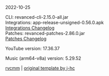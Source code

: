2022-10-25
  
CLI: revanced-cli-2.15.0-all.jar  
Integrations: app-release-unsigned-0.56.0.apk  
[Integrations Changelog](https://github.com/revanced/revanced-integrations/releases/tag/v0.56.0)  
Patches: revanced-patches-2.86.0.jar  
[Patches Changelog](https://github.com/revanced/revanced-patches/releases/tag/v2.86.0)  

YouTube version: 17.36.37  

Music (arm64-v8a) version: 5.29.52  

[rvcmm](https://github.com/thrwKappu/rvcmm) | [original template by j-hc](https://github.com/j-hc/revanced-magisk-module)
